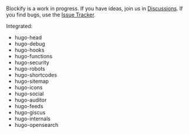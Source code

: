Blockify is a work in progress. If you have ideas, join us in [Discussions](https://github.com/davidsneighbour/hugo-blockify). If you find bugs, use the [Issue Tracker](https://github.com/davidsneighbour/hugo-blockify/issues).

Integrated:

- hugo-head
- hugo-debug
- hugo-hooks
- hugo-functions
- hugo-security
- hugo-robots
- hugo-shortcodes
- hugo-sitemap
- hugo-icons
- hugo-social
- hugo-auditor
- hugo-feeds
- hugo-giscus
- hugo-internals
- hugo-opensearch
